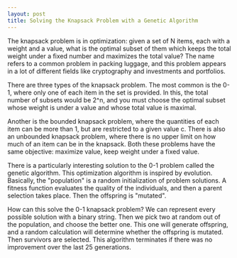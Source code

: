 ```yaml
---
layout: post
title: Solving the Knapsack Problem with a Genetic Algorithm
---
```


The knapsack problem is in optimization: given a set of N items, each with a weight and a value, what is the optimal subset of them which keeps the total weight under a fixed number and maximizes the total value? The name refers to a common problem in packing luggage, and this problem appears in a lot of different fields like cryptography and investments and portfolios.

There are three types of the knapsack problem. The most common is the 0-1, where only one of each item in the set is provided. In this, the total number of subsets would be 2^n, and you must choose the optimal subset whose weight is under a value and whose total value is maximal.

Another is the bounded knapsack problem, where the quantities of each item can be more than 1, but are restricted to a given value c. There is also an unbounded knapsack problem, where there is no upper limit on how much of an item can be in the knapsack. Both these problems have the same objective: maximize value, keep weight under a fixed value.

There is a particularly interesting solution to the 0-1 problem called the genetic algorithm. This optimization algorithm is inspired by evolution. Basically, the "population" is a random initialization of problem solutions. A fitness function evaluates the quality of the individuals, and then a parent selection takes place. Then the offspring is "mutated".

How can this solve the 0-1 knapsack problem? We can represent every possible solution with a binary string. Then we pick two at random out of the population, and choose the better one. This one will generate offspring, and a random calculation will determine whether the offspring is mutated. Then survivors are selected. This algorithm terminates if there was no improvement over the last 25 generations.
